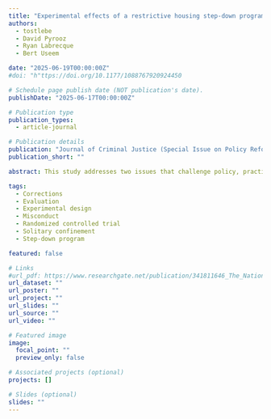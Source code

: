 ```yaml
---
title: "Experimental effects of a restrictive housing step-down program on violent and non-violent misconduct in the Oregon Department of Corrections"
authors:
  - tostlebe
  - David Pyrooz
  - Ryan Labrecque
  - Bert Useem

date: "2025-06-19T00:00:00Z"
#doi: "h"ttps://doi.org/10.1177/1088767920924450

# Schedule page publish date (NOT publication's date).
publishDate: "2025-06-17T00:00:00Z"

# Publication type
publication_types:
  - article-journal

# Publication details
publication: "Journal of Criminal Justice (Special Issue on Policy Reforms to Segregation Practices in U.S. Prisons)"
publication_short: ""

abstract: This study addresses two issues that challenge policy, practice, and research on restrictive housing in prisons. First, the overarching need to reduce the footprint of restrictive housing and improve conditions of confinement. Second, the longstanding need to generate credible evidence of the effects of restrictive housing by ruling out selection bias. The Oregon Department of Corrections developed and implemented a step-down program for prisoners in long-term segregation and this study offers experimental evidence of its effects on misconduct. Between 2020 and 2022, 211 prisoners were randomly assigned to either remain in the business-as-usual condition (n=102), the intensive management unit, or voluntarily transfer to the treatment condition (n=109), a newly designed step-down unit. Official records for the full sample were paired with interviews conducted with 112 prisoners about three months post-randomization. Intent-to-treat (ITT) and local average treatment effects (LATE) are reported, testing preregistered hypotheses of official records and self-reports of misconduct in restrictive housing and general population settings. Post-randomization ITT and LATE estimates of the step-down unit condition on official report and self-report measures of misconduct in restrictive housing largely indicated null effects, with the exception of an increase in official records of violent misconduct in restrictive housing. Estimates of post-restrictive housing official misconduct in the general population indicated no meaningful group differences between the step-down unit and the business-as-usual conditions. The interpretation of findings is limited by the incomplete implementation of the step-down program and disruptions caused by COVID-19. Notably, however, the results suggest it is possible to house people in less restrictive conditions without increases in misconduct upon reentry to the general prison population. This study also serves as a baseline for future assessments and exemplifies how global events can impact correctional research.

tags:
  - Corrections
  - Evaluation
  - Experimental design
  - Misconduct
  - Randomized controlled trial
  - Solitary confinement
  - Step-down program

featured: false

# Links
#url_pdf: https://www.researchgate.net/publication/341811646_The_National_Death_Index_as_a_Source_of_Homicide_Data_A_Methodological_Exposition_of_Promises_and_Pitfalls_for_Criminologists
url_dataset: ""
url_poster: ""
url_project: ""
url_slides: ""
url_source: ""
url_video: ""

# Featured image
image:
  focal_point: ""
  preview_only: false

# Associated projects (optional)
projects: []

# Slides (optional)
slides: ""
---
```

